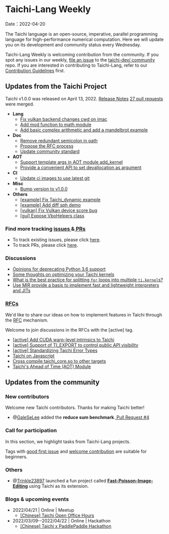 # Taichi-Lang Weekly 

Date：2022-04-20

The Taichi language is an open-source, imperative, parallel programming language for high-performance numerical computation. Here we will update you on its development and community status every Wednesday.

Taichi-Lang Weekly is welcoming contribution from the community. If you spot any issues in our weekly, [file an issue](https://github.com/taichi-dev/community/issues/new) to the [taichi-dev/ community](https://github.com/taichi-dev/community/) repo. If you are interested in contributing to Taichi-Lang, refer to our [Contribution Guidelines](https://github.com/taichi-dev/taichi/blob/master/CONTRIBUTING.md) first.

## **Updates from the Taichi Project**

Taichi v1.0.0 was released on April 13, 2022. [Release Notes](https://github.com/taichi-dev/taichi/releases/tag/v1.0.0)
[27 pull requests ](https://github.com/taichi-dev/taichi/pulls?q=is:pr+is:closed)were merged.

* **Lang**
    * [Fix vulkan backend changes cwd on imac](https://github.com/taichi-dev/taichi/pull/4812) 
    * [Add mod function to math module](https://github.com/taichi-dev/taichi/pull/4809)
    * [Add basic complex arithmetic and add a mandelbrot example](https://github.com/taichi-dev/taichi/pull/4780)
* **Doc**
    * [Remove redundant semicolon in path](https://github.com/taichi-dev/taichi/pull/4801)
    * [Propose the RFC process](https://github.com/taichi-dev/taichi/pull/4755) 
    * [Update community standard](https://github.com/taichi-dev/taichi/pull/4759) 
* **AOT**
    * [Support template args in AOT module add_kernel](https://github.com/taichi-dev/taichi/pull/4748) 
    * [Provide a convenient API to set devallocation as argument](https://github.com/taichi-dev/taichi/pull/4762) 
* **CI**
    * [Update ci images to use latest git](https://github.com/taichi-dev/taichi/pull/4792)
* **Misc**
    * [Bump version to v1.0.0](https://github.com/taichi-dev/taichi/pull/4763) 
* **Others**
    * [[example] Fix Taichi_dynamic example](https://github.com/taichi-dev/taichi/pull/4767) 
    * [[example] Add diff sph demo](https://github.com/taichi-dev/taichi/pull/4769) 
    * [[vulkan] Fix Vulkan device score bug](https://github.com/taichi-dev/taichi/pull/4803)
    * [[gui] Expose VboHelpers class](https://github.com/taichi-dev/taichi/pull/4773)
### **Find more tracking** [issues ](https://github.com/taichi-dev/taichi/issues?q=is:issue+is:open+)**&**[ PRs ](https://github.com/taichi-dev/taichi/pulls?q=is:pr+is:open+)

- To track existing issues, please click [here](https://github.com/taichi-dev/taichi/issues?q=is:issue+is:open+).
- To track PRs, please click [here](https://github.com/taichi-dev/taichi/pulls?q=is:pr+is:open+).

### **Discussions**

* [Opinions for deprecating Python 3.6 support](https://github.com/taichi-dev/taichi/discussions/4772)
* [Some thoughts on optimizing your Taichi kernels](https://github.com/taichi-dev/taichi/discussions/4784)
* [What is the best practice for splitting `for` loops into multiple `ti.kernel`s?](https://github.com/taichi-dev/taichi/discussions/4520)
* [Use MIR provide a basis to implement fast and lightweight interpreters and JITs](https://github.com/taichi-dev/taichi/discussions/4820)

### [RFCs ](https://github.com/taichi-dev/taichi/issues?q=is:open+is:issue+label:RFC)

We'd like to share our ideas on how to implement features in Taichi through the [RFC](https://github.com/taichi-dev/taichi/blob/master/docs/rfcs/20220410-rfc-process.md) mechanism.

Welcome to join discussions in the RFCs with the [active] tag.

* [[active] Add CUDA warp-level intrinsics to Taichi](https://github.com/taichi-dev/taichi/issues/4631)
* [[active] Support of TI_EXPORT to control public API visibility](https://github.com/taichi-dev/taichi/issues/4097)
* [[active] Standardizing Taichi Error Types](https://github.com/taichi-dev/taichi/issues/3938)
* [Taichi on Javascript](https://github.com/taichi-dev/taichi/issues/3781)
* [Cross compile taichi_core.so to other targets](https://github.com/taichi-dev/taichi/issues/3679)
* [Taichi's Ahead of Time (AOT) Module](https://github.com/taichi-dev/taichi/issues/3642)
## **Updates from the community**

### **New contributors**

Welcome new Taichi contributors. Thanks for making Taichi better!
- @[GaleSeLee](https://github.com/GaleSeLee) added the **reduce sum benchmark**.[ Pull Request #4](https://github.com/taichi-dev/taichi_benchmark/pull/4)

### **Call for participation**

In this section, we highlight tasks from Taichi-Lang projects.

Tags with [good first issue](https://github.com/taichi-dev/taichi/issues?q=is%3Aopen+is%3Aissue+label%3A%22good+first+issue%22) and [welcome contribution](https://github.com/taichi-dev/taichi/issues?q=is%3Aopen+is%3Aissue+label%3A%22welcome+contribution%22) are suitable for beginners. 

### **Others**

- @[Trinkle23897](https://github.com/Trinkle23897) launched a fun project called [**Fast-Poisson-Image-Editing**](https://github.com/Trinkle23897/Fast-Poisson-Image-Editing) using Taichi as its extension. 

### **Blogs & upcoming events**
* 2022/04/21 | Online | Meetup
    * [[Chinese] Taichi Open Office Hours](https://forum.taichi-lang.org/t/0-taichi-open-office-hour/2537)
* 2022/03/09--2022/04/22 | Online | Hackathon 
    * [[Chinese] Taichi x PaddlePaddle Hackathon](https://github.com/taichi-dev/hackathons/issues/4)
